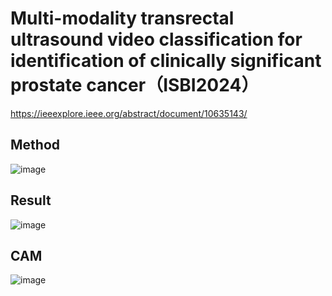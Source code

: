 # Multi-modality transrectal ultrasound video classification for identification of clinically significant prostate cancer（ISBI2024）
https://ieeexplore.ieee.org/abstract/document/10635143/
## Method
![image](https://github.com/user-attachments/assets/66387728-f9c5-4c19-903d-087091ac7dd3)

## Result
![image](https://github.com/user-attachments/assets/83e40c5c-7732-4241-8048-5ee64ebbf9a3)

## CAM
![image](https://github.com/user-attachments/assets/fb2d9315-ea28-4244-89d7-7bef8275fa78)




